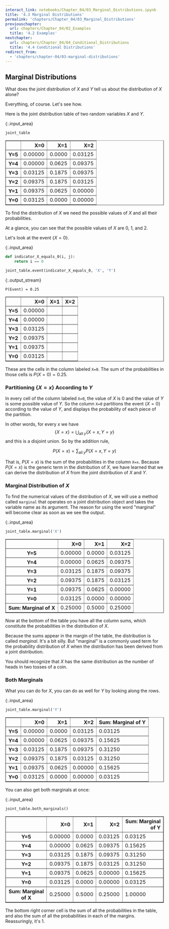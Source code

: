 ```yaml
---
interact_link: notebooks/Chapter_04/03_Marginal_Distributions.ipynb
title: '4.3 Marginal Distributions'
permalink: 'chapters/Chapter_04/03_Marginal_Distributions'
previouschapter:
  url: chapters/Chapter_04/02_Examples
  title: '4.2 Examples'
nextchapter:
  url: chapters/Chapter_04/04_Conditional_Distributions
  title: '4.4 Conditional Distributions'
redirect_from:
  - 'chapters/chapter-04/03-marginal-distributions'
---
```


## Marginal Distributions

What does the joint distribution of $X$ and $Y$ tell us about the distribution of $X$ alone?

Everything, of course. Let's see how.

Here is the joint distribution table of two random variables $X$ and $Y$.



{:.input_area}
```python
joint_table
```





<div markdown="0">
<div>
<style scoped>
    .dataframe tbody tr th:only-of-type {
        vertical-align: middle;
    }

    .dataframe tbody tr th {
        vertical-align: top;
    }

    .dataframe thead th {
        text-align: right;
    }
</style>
<table border="1" class="dataframe">
  <thead>
    <tr style="text-align: right;">
      <th></th>
      <th>X=0</th>
      <th>X=1</th>
      <th>X=2</th>
    </tr>
  </thead>
  <tbody>
    <tr>
      <th>Y=5</th>
      <td>0.00000</td>
      <td>0.0000</td>
      <td>0.03125</td>
    </tr>
    <tr>
      <th>Y=4</th>
      <td>0.00000</td>
      <td>0.0625</td>
      <td>0.09375</td>
    </tr>
    <tr>
      <th>Y=3</th>
      <td>0.03125</td>
      <td>0.1875</td>
      <td>0.09375</td>
    </tr>
    <tr>
      <th>Y=2</th>
      <td>0.09375</td>
      <td>0.1875</td>
      <td>0.03125</td>
    </tr>
    <tr>
      <th>Y=1</th>
      <td>0.09375</td>
      <td>0.0625</td>
      <td>0.00000</td>
    </tr>
    <tr>
      <th>Y=0</th>
      <td>0.03125</td>
      <td>0.0000</td>
      <td>0.00000</td>
    </tr>
  </tbody>
</table>
</div>
</div>



To find the distribution of $X$ we need the possible values of $X$ and all their probabilities.

At a glance, you can see that the possible values of $X$ are 0, 1, and 2.

Let's look at the event $\{ X = 0 \}$. 



{:.input_area}
```python
def indicator_X_equals_0(i, j):
    return i == 0

joint_table.event(indicator_X_equals_0, 'X', 'Y')
```


{:.output_stream}
```
P(Event) = 0.25

```




<div markdown="0">
<div>
<style scoped>
    .dataframe tbody tr th:only-of-type {
        vertical-align: middle;
    }

    .dataframe tbody tr th {
        vertical-align: top;
    }

    .dataframe thead th {
        text-align: right;
    }
</style>
<table border="1" class="dataframe">
  <thead>
    <tr style="text-align: right;">
      <th></th>
      <th>X=0</th>
      <th>X=1</th>
      <th>X=2</th>
    </tr>
  </thead>
  <tbody>
    <tr>
      <th>Y=5</th>
      <td>0.00000</td>
      <td></td>
      <td></td>
    </tr>
    <tr>
      <th>Y=4</th>
      <td>0.00000</td>
      <td></td>
      <td></td>
    </tr>
    <tr>
      <th>Y=3</th>
      <td>0.03125</td>
      <td></td>
      <td></td>
    </tr>
    <tr>
      <th>Y=2</th>
      <td>0.09375</td>
      <td></td>
      <td></td>
    </tr>
    <tr>
      <th>Y=1</th>
      <td>0.09375</td>
      <td></td>
      <td></td>
    </tr>
    <tr>
      <th>Y=0</th>
      <td>0.03125</td>
      <td></td>
      <td></td>
    </tr>
  </tbody>
</table>
</div>
</div>



These are the cells in the column labeled `X=0`. The sum of the probabilities in those cells is $P(X = 0) = 0.25$.

### Partitioning $\{X = x \}$ According to $Y$
In every cell of the column labeled `X=0`, the value of $X$ is 0 and the value of $Y$ is some possible value of $Y$. So the column `X=0` partitions the event $\{X = 0\}$ according to the value of $Y$, and displays the probability of each piece of the partition.

In other words, for every $x$ we have
$$
\{X = x \} = \bigcup_{\text{all } y} \{X = x, Y = y\}
$$
and this is a disjoint union. So by the addition rule,

$$
P(X = x) = \sum_{\text{all } y} P(X = x, Y = y)
$$

That is, $P(X = x)$ is the sum of the probabilities in the column `X=x`. Because $P(X = x)$ is the generic term in the distribution of $X$, we have learned that we can derive the distribution of $X$ from the joint distribution of $X$ and $Y$.

### Marginal Distribution of $X$

To find the numerical values of the distribution of $X$, we will use a method called `marginal` that operates on a joint distribution object and takes the variable name as its argument. The reason for using the word "marginal" will become clear as soon as we see the output.



{:.input_area}
```python
joint_table.marginal('X')
```





<div markdown="0">
<div>
<style scoped>
    .dataframe tbody tr th:only-of-type {
        vertical-align: middle;
    }

    .dataframe tbody tr th {
        vertical-align: top;
    }

    .dataframe thead th {
        text-align: right;
    }
</style>
<table border="1" class="dataframe">
  <thead>
    <tr style="text-align: right;">
      <th></th>
      <th>X=0</th>
      <th>X=1</th>
      <th>X=2</th>
    </tr>
  </thead>
  <tbody>
    <tr>
      <th>Y=5</th>
      <td>0.00000</td>
      <td>0.0000</td>
      <td>0.03125</td>
    </tr>
    <tr>
      <th>Y=4</th>
      <td>0.00000</td>
      <td>0.0625</td>
      <td>0.09375</td>
    </tr>
    <tr>
      <th>Y=3</th>
      <td>0.03125</td>
      <td>0.1875</td>
      <td>0.09375</td>
    </tr>
    <tr>
      <th>Y=2</th>
      <td>0.09375</td>
      <td>0.1875</td>
      <td>0.03125</td>
    </tr>
    <tr>
      <th>Y=1</th>
      <td>0.09375</td>
      <td>0.0625</td>
      <td>0.00000</td>
    </tr>
    <tr>
      <th>Y=0</th>
      <td>0.03125</td>
      <td>0.0000</td>
      <td>0.00000</td>
    </tr>
    <tr>
      <th>Sum: Marginal of X</th>
      <td>0.25000</td>
      <td>0.5000</td>
      <td>0.25000</td>
    </tr>
  </tbody>
</table>
</div>
</div>



Now at the bottom of the table you have all the column sums, which constitute the probabilities in the distribution of $X$. 

Because the sums appear in the margin of the table, the distribution is called *marginal*. It's a bit silly. But "marginal" is a commonly used term for the probability distribution of $X$ when the distribution has been derived from a joint distribution.

You should recognize that $X$ has the same distribution as the number of heads in two tosses of a coin.

### Both Marginals
What you can do for $X$, you can do as well for $Y$ by looking along the rows.



{:.input_area}
```python
joint_table.marginal('Y')
```





<div markdown="0">
<div>
<style scoped>
    .dataframe tbody tr th:only-of-type {
        vertical-align: middle;
    }

    .dataframe tbody tr th {
        vertical-align: top;
    }

    .dataframe thead th {
        text-align: right;
    }
</style>
<table border="1" class="dataframe">
  <thead>
    <tr style="text-align: right;">
      <th></th>
      <th>X=0</th>
      <th>X=1</th>
      <th>X=2</th>
      <th>Sum: Marginal of Y</th>
    </tr>
  </thead>
  <tbody>
    <tr>
      <th>Y=5</th>
      <td>0.00000</td>
      <td>0.0000</td>
      <td>0.03125</td>
      <td>0.03125</td>
    </tr>
    <tr>
      <th>Y=4</th>
      <td>0.00000</td>
      <td>0.0625</td>
      <td>0.09375</td>
      <td>0.15625</td>
    </tr>
    <tr>
      <th>Y=3</th>
      <td>0.03125</td>
      <td>0.1875</td>
      <td>0.09375</td>
      <td>0.31250</td>
    </tr>
    <tr>
      <th>Y=2</th>
      <td>0.09375</td>
      <td>0.1875</td>
      <td>0.03125</td>
      <td>0.31250</td>
    </tr>
    <tr>
      <th>Y=1</th>
      <td>0.09375</td>
      <td>0.0625</td>
      <td>0.00000</td>
      <td>0.15625</td>
    </tr>
    <tr>
      <th>Y=0</th>
      <td>0.03125</td>
      <td>0.0000</td>
      <td>0.00000</td>
      <td>0.03125</td>
    </tr>
  </tbody>
</table>
</div>
</div>



You can also get both marginals at once:



{:.input_area}
```python
joint_table.both_marginals()
```





<div markdown="0">
<div>
<style scoped>
    .dataframe tbody tr th:only-of-type {
        vertical-align: middle;
    }

    .dataframe tbody tr th {
        vertical-align: top;
    }

    .dataframe thead th {
        text-align: right;
    }
</style>
<table border="1" class="dataframe">
  <thead>
    <tr style="text-align: right;">
      <th></th>
      <th>X=0</th>
      <th>X=1</th>
      <th>X=2</th>
      <th>Sum: Marginal of Y</th>
    </tr>
  </thead>
  <tbody>
    <tr>
      <th>Y=5</th>
      <td>0.00000</td>
      <td>0.0000</td>
      <td>0.03125</td>
      <td>0.03125</td>
    </tr>
    <tr>
      <th>Y=4</th>
      <td>0.00000</td>
      <td>0.0625</td>
      <td>0.09375</td>
      <td>0.15625</td>
    </tr>
    <tr>
      <th>Y=3</th>
      <td>0.03125</td>
      <td>0.1875</td>
      <td>0.09375</td>
      <td>0.31250</td>
    </tr>
    <tr>
      <th>Y=2</th>
      <td>0.09375</td>
      <td>0.1875</td>
      <td>0.03125</td>
      <td>0.31250</td>
    </tr>
    <tr>
      <th>Y=1</th>
      <td>0.09375</td>
      <td>0.0625</td>
      <td>0.00000</td>
      <td>0.15625</td>
    </tr>
    <tr>
      <th>Y=0</th>
      <td>0.03125</td>
      <td>0.0000</td>
      <td>0.00000</td>
      <td>0.03125</td>
    </tr>
    <tr>
      <th>Sum: Marginal of X</th>
      <td>0.25000</td>
      <td>0.5000</td>
      <td>0.25000</td>
      <td>1.00000</td>
    </tr>
  </tbody>
</table>
</div>
</div>



The bottom right corner cell is the sum of all the probabilities in the table, and also the sum of all the probabilities in each of the margins. Reassuringly, it's 1.
